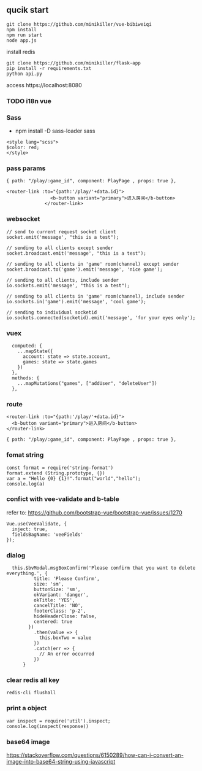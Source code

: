 ## qucik start 

```
git clone https://github.com/minikiller/vue-bibiweiqi
npm install
npm run start
node app.js
```
install redis

```
git clone https://github.com/minikiller/flask-app
pip install -r requirements.txt
python api.py
```
access https://localhost:8080


### TODO i18n vue

### Sass

- npm install -D sass-loader sass

```
<style lang="scss">
$color: red;
</style>
```

### pass params

```
{ path: "/play/:game_id", component: PlayPage , props: true },
```

```
<router-link :to="{path:'/play/'+data.id}">
                <b-button variant="primary">进入房间</b-button>
              </router-link>
```

### websocket

```
// send to current request socket client
socket.emit('message', "this is a test");

// sending to all clients except sender
socket.broadcast.emit('message', "this is a test");

// sending to all clients in 'game' room(channel) except sender
socket.broadcast.to('game').emit('message', 'nice game');

// sending to all clients, include sender
io.sockets.emit('message', "this is a test");

// sending to all clients in 'game' room(channel), include sender
io.sockets.in('game').emit('message', 'cool game');

// sending to individual socketid
io.sockets.connected(socketid).emit('message', 'for your eyes only');
```

### vuex

```
  computed: {
    ...mapState({
      account: state => state.account,
      games: state => state.games
    })
  },
  methods: {
    ...mapMutations("games", ["addUser", "deleteUser"])
  },
```

### route

```
<router-link :to="{path:'/play/'+data.id}">
  <b-button variant="primary">进入房间</b-button>
</router-link>
```

```
{ path: "/play/:game_id", component: PlayPage , props: true },
```

### fomat string

```
const format = require('string-format')
format.extend (String.prototype, {})
var a = "Hello {0} {1}!".format("world","hello");
console.log(a)
```

### confict with vee-validate and b-table

refer to: https://github.com/bootstrap-vue/bootstrap-vue/issues/1270

```
Vue.use(VeeValidate, {
  inject: true,
  fieldsBagName: 'veeFields'
});
```

### dialog

```
  this.$bvModal.msgBoxConfirm('Please confirm that you want to delete everything.', {
          title: 'Please Confirm',
          size: 'sm',
          buttonSize: 'sm',
          okVariant: 'danger',
          okTitle: 'YES',
          cancelTitle: 'NO',
          footerClass: 'p-2',
          hideHeaderClose: false,
          centered: true
        })
          .then(value => {
            this.boxTwo = value
          })
          .catch(err => {
            // An error occurred
          })
      }
```

### clear redis all key

```
redis-cli flushall
```

### print a object
```
var inspect = require('util').inspect;
console.log(inspect(response))
```
### base64 image
https://stackoverflow.com/questions/6150289/how-can-i-convert-an-image-into-base64-string-using-javascript